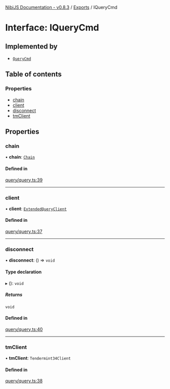 [NibiJS Documentation - v0.8.3](../README.md) / [Exports](../nibijs.md) / IQueryCmd

# Interface: IQueryCmd

## Implemented by

- [`QueryCmd`](../classes/QueryCmd.md)

## Table of contents

### Properties

- [chain](IQueryCmd.md#chain)
- [client](IQueryCmd.md#client)
- [disconnect](IQueryCmd.md#disconnect)
- [tmClient](IQueryCmd.md#tmclient)

## Properties

### chain

• **chain**: [`Chain`](Chain.md)

#### Defined in

[query/query.ts:39](https://github.com/NibiruChain/ts-sdk/blob/5bcbdf3/packages/nibijs/src/query/query.ts#L39)

___

### client

• **client**: [`ExtendedQueryClient`](../nibijs.md#extendedqueryclient)

#### Defined in

[query/query.ts:37](https://github.com/NibiruChain/ts-sdk/blob/5bcbdf3/packages/nibijs/src/query/query.ts#L37)

___

### disconnect

• **disconnect**: () => `void`

#### Type declaration

▸ (): `void`

##### Returns

`void`

#### Defined in

[query/query.ts:40](https://github.com/NibiruChain/ts-sdk/blob/5bcbdf3/packages/nibijs/src/query/query.ts#L40)

___

### tmClient

• **tmClient**: `Tendermint34Client`

#### Defined in

[query/query.ts:38](https://github.com/NibiruChain/ts-sdk/blob/5bcbdf3/packages/nibijs/src/query/query.ts#L38)
